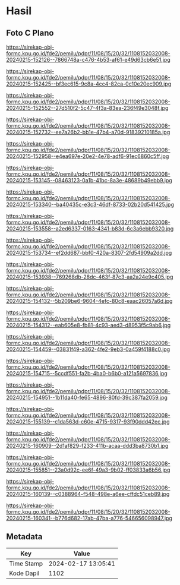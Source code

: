 # Hasil

## Foto C Plano

https://sirekap-obj-formc.kpu.go.id/fde2/pemilu/pdpr/11/08/15/20/32/1108152032008-20240215-152126--7866748a-c476-4b53-af61-e49d63cb6e51.jpg

https://sirekap-obj-formc.kpu.go.id/fde2/pemilu/pdpr/11/08/15/20/32/1108152032008-20240215-152425--bf3ec615-9c8a-4cc4-82ca-0c10e20ec909.jpg

https://sirekap-obj-formc.kpu.go.id/fde2/pemilu/pdpr/11/08/15/20/32/1108152032008-20240215-152552--27d510f2-5c47-4f3a-83ea-236f49e3048f.jpg

https://sirekap-obj-formc.kpu.go.id/fde2/pemilu/pdpr/11/08/15/20/32/1108152032008-20240215-152732--ee7a26b2-bb1e-47b4-a70d-91839210185a.jpg

https://sirekap-obj-formc.kpu.go.id/fde2/pemilu/pdpr/11/08/15/20/32/1108152032008-20240215-152958--e4ea697e-20e2-4e78-adf6-91ec6860c5ff.jpg

https://sirekap-obj-formc.kpu.go.id/fde2/pemilu/pdpr/11/08/15/20/32/1108152032008-20240215-153145--08463123-0a1b-41bc-8a3e-48689b49ebb9.jpg

https://sirekap-obj-formc.kpu.go.id/fde2/pemilu/pdpr/11/08/15/20/32/1108152032008-20240215-153340--ba40435c-e3c3-46df-8733-02b20d541425.jpg

https://sirekap-obj-formc.kpu.go.id/fde2/pemilu/pdpr/11/08/15/20/32/1108152032008-20240215-153558--a2ed6337-0163-4341-b83d-6c3a6ebb9320.jpg

https://sirekap-obj-formc.kpu.go.id/fde2/pemilu/pdpr/11/08/15/20/32/1108152032008-20240215-153734--ef2dd687-bbf0-420a-8307-2fd54909a2dd.jpg

https://sirekap-obj-formc.kpu.go.id/fde2/pemilu/pdpr/11/08/15/20/32/1108152032008-20240215-153938--769268db-28dc-463f-87c3-aa2a24e9c405.jpg

https://sirekap-obj-formc.kpu.go.id/fde2/pemilu/pdpr/11/08/15/20/32/1108152032008-20240215-154132--5b209be6-9604-4efc-80c8-eaac26057a6d.jpg

https://sirekap-obj-formc.kpu.go.id/fde2/pemilu/pdpr/11/08/15/20/32/1108152032008-20240215-154312--eab605e8-fb81-4c93-aed3-d8953f5c9ab6.jpg

https://sirekap-obj-formc.kpu.go.id/fde2/pemilu/pdpr/11/08/15/20/32/1108152032008-20240215-154459--03831f49-a362-4fe2-9eb3-0a459f4188c0.jpg

https://sirekap-obj-formc.kpu.go.id/fde2/pemilu/pdpr/11/08/15/20/32/1108152032008-20240215-154715--5ccdf551-fa2b-4ba0-b6b0-a121a5697836.jpg

https://sirekap-obj-formc.kpu.go.id/fde2/pemilu/pdpr/11/08/15/20/32/1108152032008-20240215-154951--1b11da40-fe65-4896-80fd-39c387fa2059.jpg

https://sirekap-obj-formc.kpu.go.id/fde2/pemilu/pdpr/11/08/15/20/32/1108152032008-20240215-155139--c1da563d-c60e-4715-9317-93f90ddd42ec.jpg

https://sirekap-obj-formc.kpu.go.id/fde2/pemilu/pdpr/11/08/15/20/32/1108152032008-20240215-160909--2d1af829-f233-411b-acaa-ddd3ba8730b1.jpg

https://sirekap-obj-formc.kpu.go.id/fde2/pemilu/pdpr/11/08/15/20/32/1108152032008-20240215-155851--23a0d92c-ee6f-49a3-9b02-ff03833a6b56.jpg

https://sirekap-obj-formc.kpu.go.id/fde2/pemilu/pdpr/11/08/15/20/32/1108152032008-20240215-160139--c0388964-f548-498e-a6ee-cffdc51ceb89.jpg

https://sirekap-obj-formc.kpu.go.id/fde2/pemilu/pdpr/11/08/15/20/32/1108152032008-20240215-160341--b776d682-17ab-47ba-a776-546656098947.jpg


## Metadata

| Key        | Value               |
| ---------- | ------------------- |
| Time Stamp | 2024-02-17 13:05:41 |
| Kode Dapil | 1102                |



